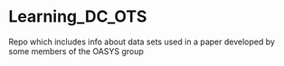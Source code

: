 # Learning_DC_OTS
Repo which includes info about data sets used in a paper developed by some members of the OASYS group 
